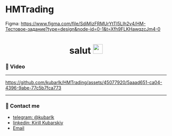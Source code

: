 # HMTrading

Figma: https://www.figma.com/file/SdiMizFRMUrYtTI5LIh2v4/HM-Тестовое-задание?type=design&node-id=0-1&t=Xfh9FLKHawqzcJm4-0

<div align="center">
  <h1>
    salut
    <img src="https://media.giphy.com/media/hvRJCLFzcasrR4ia7z/giphy.gif" width="30px"/>
  </h1>
</div>

### 📀 Video

---


https://github.com/kubarlk/HMTrading/assets/45077920/5aaad651-ca04-4396-9abe-77c5b7fca773


---

### 📱 Contact me
- [telegram: @kubarlk](https://t.me/kubarlk)
- [linkedin: Kirill Kubarskiy](https://www.linkedin.com/in/kirill-kubarskiy%EF%A3%BF-0b420619a/)
- [Email](mailto:kkubarskiy@gmail.com)
